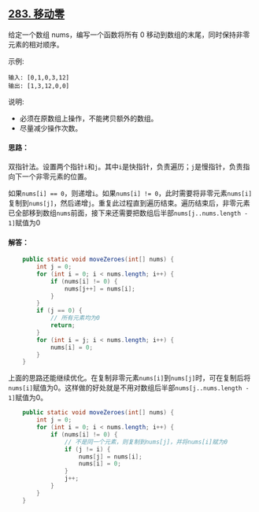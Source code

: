 ## [283. 移动零](https://leetcode-cn.com/problems/move-zeroes/description/)
给定一个数组 nums，编写一个函数将所有 0 移动到数组的末尾，同时保持非零元素的相对顺序。

示例:
```
输入: [0,1,0,3,12]
输出: [1,3,12,0,0]
```
说明:

* 必须在原数组上操作，不能拷贝额外的数组。
* 尽量减少操作次数。

#### 思路：
双指针法。设置两个指针`i`和`j`。其中`i`是快指针，负责遍历；`j`是慢指针，负责指向下一个非零元素的位置。

如果`nums[i] == 0`，则递增`i`。如果`nums[i] != 0`，此时需要将非零元素`nums[i]`复制到`nums[j]`，然后递增`j`。重复此过程直到遍历结束。遍历结束后，非零元素已全部移到数组`nums`前面，接下来还需要把数组后半部`nums[j..nums.length - 1]`赋值为0

#### 解答：
```Java
    public static void moveZeroes(int[] nums) {
        int j = 0;
        for (int i = 0; i < nums.length; i++) {
            if (nums[i] != 0) {
                nums[j++] = nums[i];
            }
        }
        if (j == 0) {
            // 所有元素均为0
            return;
        }
        for (int i = j; i < nums.length; i++) {
            nums[i] = 0;
        }
    }
```

上面的思路还能继续优化。在复制非零元素`nums[i]`到`nums[j]`时，可在复制后将`nums[i]`赋值为0。这样做的好处就是不用对数组后半部`nums[j..nums.length - 1]`赋值为0。

```Java
    public static void moveZeroes(int[] nums) {
        int j = 0;
        for (int i = 0; i < nums.length; i++) {
            if (nums[i] != 0) {
                // 不是同一个元素，则复制到nums[j]，并将nums[i]赋为0
                if (j != i) {
                    nums[j] = nums[i];
                    nums[i] = 0;
                }
                j++;
            }
        }
    }
```